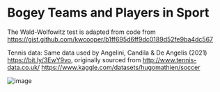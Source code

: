 # Bogey Teams and Players in Sport

The Wald-Wolfowitz test is adapted from code from https://gist.github.com/kwcooper/b1ff695d6ff9dc0189d52fe9ba4dc567

Tennis data: Same data used by Angelini, Candila & De Angelis (2021) https://bit.ly/3EwY9vo, originally sourced from
http://www.tennis-data.co.uk/
https://www.kaggle.com/datasets/hugomathien/soccer

![image](https://user-images.githubusercontent.com/29388472/166176166-2a2ed1bc-61b6-4fdc-a102-89dd91f1f4a3.png)
